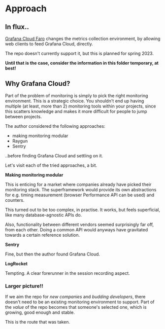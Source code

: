 # Approach


## In flux..

[Grafana Cloud Faro](https://grafana.com/oss/faro/) changes the metrics collection environment, by allowing web clients to feed Grafana Cloud, directly.

The repo doesn't currently support it, but this is planned for spring 2023.

**Until that is the case, consider the information in this folder temporary, at best!**


## Why Grafana Cloud?

Part of the problem of monitoring is simply to pick the right monitoring environment. This is a strategic choice. You shouldn't end up having multiple (at least, more than 2) monitoring tools within your projects, since this scatters knowledge and makes it more difficult for people to jump between projects.

The author considered the following approaches:

- making monitoring modular
- Raygun
- Sentry

..before finding Grafana Cloud and settling on it.

Let's visit each of the tried approaches, a bit.

**Making monitoring modular**

This is enticing for a market where companies already have picked their monitoring stack. The superframework would provide its own abstractions for e.g. timing measurement (browser Performance API can be used) and counters.

This turned out to be too complex, in practise. It works, but feels superficial, like many database-agnostic APIs do.

Also, functionality between different vendors seemed surprisingly far off, from each other. Doing a common API would anyways have gravitated towards a certain reference solution.

**Sentry**

Fine, but then the author found Grafana Cloud.

**LogRocket**

Tempting. A clear forerunner in the session recording aspect.


### Larger picture!!

If we aim the repo for *new companies* and *budding developers*, there doesn't need to be an existing monitoring environment to support. Part of the *value* of the repo becomes that someone's selected one, which is growing, good enough and stable.

This is the route that was taken.

